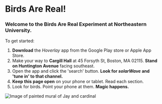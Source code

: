 
# Birds Are Real!

### Welcome to the Birds Are Real Experiment at Northeastern University.

To get started:

1.  **Download** the _Hoverlay_ app from the Google Play store or Apple App Store.
2.  Make your way to **Cargill Hall** at 45 Forsyth St, Boston, MA 02115. **Stand on Huntington Avenue** facing southeast.
3.  Open the app and click the 'search' button. **Look for _solarWave_ and 'tune in' to that channel.**
4.  **Keep this page open** on your phone or tablet. Read each section.
5.  Look for birds. Point your phone at them. **Magic happens.**

![Image of painted mural of Jay and cardinal](/IMG_20211216_151201.jpg "Jay and cardinal")
